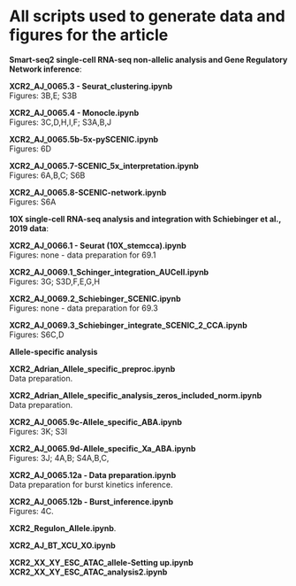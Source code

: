 # All scripts used to generate data and figures for the article 

__Smart-seq2 single-cell RNA-seq non-allelic analysis and Gene Regulatory Network inference__:  

**XCR2_AJ_0065.3 - Seurat_clustering.ipynb**  
Figures: 3B,E; S3B  

**XCR2_AJ_0065.4 - Monocle.ipynb**  
Figures: 3C,D,H,I,F; S3A,B,J  

**XCR2_AJ_0065.5b-5x-pySCENIC.ipynb**  
Figures: 6D  

**XCR2_AJ_0065.7-SCENIC_5x_interpretation.ipynb**  
Figures: 6A,B,C; S6B  

**XCR2_AJ_0065.8-SCENIC-network.ipynb**  
Figures: S6A  

__10X single-cell RNA-seq analysis and integration with Schiebinger et al., 2019 data__:  
  
**XCR2_AJ_0066.1 - Seurat (10X_stemcca).ipynb**  
Figures: none - data preparation for 69.1
  
**XCR2_AJ_0069.1_Schinger_integration_AUCell.ipynb**  
Figures: 3G; S3D,F,E,G,H  

**XCR2_AJ_0069.2_Schiebinger_SCENIC.ipynb**  
Figures: none - data preparation for 69.3  

**XCR2_AJ_0069.3_Schiebinger_integrate_SCENIC_2_CCA.ipynb**  
Figures: S6C,D

__Allele-specific analysis__

**XCR2_Adrian_Allele_specific_preproc.ipynb**  
Data preparation.  

**XCR2_Adrian_Allele_specific_analysis_zeros_included_norm.ipynb**  
Data preparation.  

**XCR2_AJ_0065.9c-Allele_specific_ABA.ipynb**  
Figures: 3K; S3I  

**XCR2_AJ_0065.9d-Allele_specific_Xa_ABA.ipynb**  
Figures:  3J; 4A,B; S4A,B,C,

**XCR2_AJ_0065.12a - Data preparation.ipynb**  
Data preparation for burst kinetics inference.  

**XCR2_AJ_0065.12b - Burst_inference.ipynb**  
Figures: 4C.  

**XCR2_Regulon_Allele.ipynb**.  

**XCR2_AJ_BT_XCU_XO.ipynb**

**XCR2_XX_XY_ESC_ATAC_allele-Setting up.ipynb**
**XCR2_XX_XY_ESC_ATAC_analysis2.ipynb**
